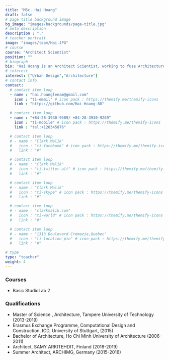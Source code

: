 ```yaml
---
title: "MSc. Hai Hoang"
draft: false
# page title background image
bg_image: "images/backgrounds/page-title.jpg"
# meta description
description : "."
# teacher portrait
image: "images/team/Hai.JPG"
# course
course: "Architect Scientist"
position: ""
# biograph
bio: "Hai Hoang is an Architect Scientist, working to fuse Architecture, Cities and Technology. He oversees the integration of diverse decentralized stakeholders. His belief is win-win scenarios, where all disciplines gain benefits based on trust, knowledge and sharing. That drives Hai forward with his daily tasks as contributor for better communities"
# interest
interest: ["Urban Design","Architecture"]
# contact info
contact:
  # contact item loop
  - name : "hai.hoanglenam@gmail.com"
    icon : "ti-email" # icon pack : https://themify.me/themify-icons
    link : "https://github.com/Hai-Hoang-88"

  # contact item loop
  - name : "+84-28-3930-9589/ +84-28-3930-9269"
    icon : "ti-mobile" # icon pack : https://themify.me/themify-icons
    link : "tel:+120345876"

  # contact item loop
  # - name : "Clark Malik"
  #   icon : "ti-facebook" # icon pack : https://themify.me/themify-icons
  #   link : "#"

  # contact item loop
  # - name : "Clark Malik"
  #   icon : "ti-twitter-alt" # icon pack : https://themify.me/themify-icons
  #   link : "#"

  # contact item loop
  # - name : "Clark Malik"
  #   icon : "ti-skype" # icon pack : https://themify.me/themify-icons
  #   link : "#"

  # contact item loop
  # - name : "clarkmalik.com"
  #   icon : "ti-world" # icon pack : https://themify.me/themify-icons
  #   link : "#"

  # contact item loop
  # - name : "1313 Boulevard Cremazie,Quebec"
  #   icon : "ti-location-pin" # icon pack : https://themify.me/themify-icons
  #   link : "#"

# type
type: "teacher"
weight: 4
---
```


### Courses
*	Basic StudioLab 2

### Qualifications
*	Master of Science , Architecture, Tampere University of Technology (2013-2019)
*	Erasmus Exchange Programme, Computational Design and Construction, ICD, University of Stuttgart, (2015)
*	Bachelor of Architecture, Ho Chi Minh University of Architecture (2006-2011)
*	Architect, SAMY ARKITEHDIT, Finland (2018-2019)
*	Summer Architect, ARCHIMG, Germany (2015-2016)



